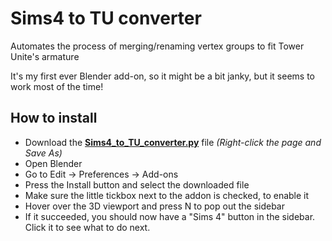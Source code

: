 # Sims4 to TU converter
 Automates the process of merging/renaming vertex groups to fit Tower Unite's armature
 
 It's my first ever Blender add-on, so it might be a bit janky, but it seems to work most of the time!

## How to install
* Download the **[Sims4_to_TU_converter.py](https://raw.githubusercontent.com/Lunarexxy/Sims4-to-TU-converter/main/Sims4_to_TU_converter.py)** file *(Right-click the page and Save As)*
* Open Blender
* Go to Edit -> Preferences -> Add-ons
* Press the Install button and select the downloaded file
* Make sure the little tickbox next to the addon is checked, to enable it
* Hover over the 3D viewport and press N to pop out the sidebar
* If it succeeded, you should now have a "Sims 4" button in the sidebar. Click it to see what to do next.
